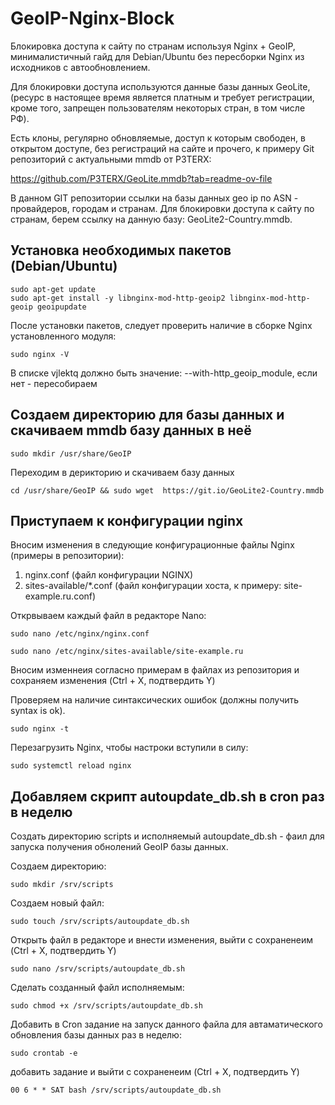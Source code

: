 # GeoIP-Nginx-Block
Блокировка доступа к сайту по странам используя Nginx + GeoIP, минималистичный гайд для Debian/Ubuntu без пересборки Nginx из исходников с автообновлением.

Для блокировки доступа используются данные базы данных GeoLite, (ресурс в настоящее время является платным и требует регистрации, кроме того, запрещен пользователям некоторых стран, в том числе РФ).

Есть клоны, регулярно обновляемые, доступ к которым свободен, в открытом доступе, без регистраций на сайте и прочего, к примеру Git репозиторий с актуальными mmdb от P3TERX:

https://github.com/P3TERX/GeoLite.mmdb?tab=readme-ov-file

В данном GIT репозитории ссылки на базы данных geo ip по ASN - провайдеров, городам и странам. Для блокировки доступа к сайту по странам, берем ссылку на данную базу:  GeoLite2-Country.mmdb.


## Установка необходимых пакетов (Debian/Ubuntu)
```
sudo apt-get update
sudo apt-get install -y libnginx-mod-http-geoip2 libnginx-mod-http-geoip geoipupdate
```

После установки пакетов, следует проверить наличие в сборке Nginx установленного модуля:
```
sudo nginx -V
```
В списке vjlektq должно быть значение: --with-http_geoip_module, если нет - пересобираем


## Создаем директорию для базы данных и скачиваем mmdb базу данных в неё 
```
sudo mkdir /usr/share/GeoIP
```	
Переходим в дерикторию и скачиваем базу данных
```
cd /usr/share/GeoIP && sudo wget  https://git.io/GeoLite2-Country.mmdb
```

## Приступаем к конфигурации nginx

Вносим изменения в следующие конфигурационные файлы Nginx (примеры в репозитории):
 1. nginx.conf (файл конфигурации NGINX)
 2. sites-available/*.conf (файл конфигурации хоста, к примеру: site-example.ru.conf)
 
Открвываем каждый файл в редакторе Nano: 
``` 
sudo nano /etc/nginx/nginx.conf
```
```
sudo nano /etc/nginx/sites-available/site-example.ru 
``` 
Вносим изменнеия согласно примерам в файлах из репозитория и сохраняем изменения (Ctrl + X, подтвердить Y)

Проверяем на наличие синтаксических ошибок (должны получить syntax is ok).
```	
sudo nginx -t	
```	
Перезагрузить Nginx, чтобы настроки вступили в силу:
```	
sudo systemctl reload nginx
```


## Добавляем скрипт autoupdate_db.sh в cron раз в неделю
Создать директорию scripts и исполняемый autoupdate_db.sh - фаил для запуска получения обнолений GeoIP базы данных.

Создаем директорию:
```
sudo mkdir /srv/scripts
```
Создаем новый файл:
```
sudo touch /srv/scripts/autoupdate_db.sh
```
Открыть файл в редакторе и внести изменения, выйти с сохраненеим (Ctrl + X, подтвердить Y)
```
sudo nano /srv/scripts/autoupdate_db.sh
```
Сделать созданный файл исполняемым:
```
sudo chmod +x /srv/scripts/autoupdate_db.sh
```
Добавить в Cron задание на запуск данного файла для автаматического обновления базы данных раз в неделю:
```
sudo crontab -e
```
добавить задание и выйти с сохраненеим (Ctrl + X, подтвердить Y)
```
00 6 * * SAT bash /srv/scripts/autoupdate_db.sh
```
